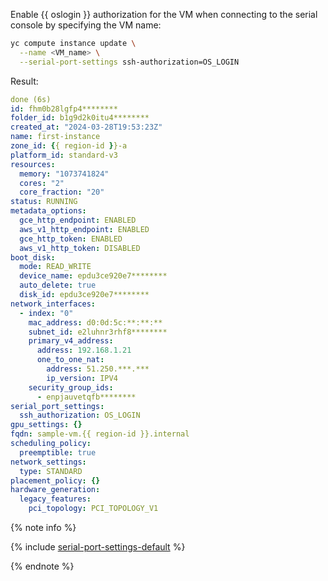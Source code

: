 Enable {{ oslogin }} authorization for the VM when connecting to the serial console by specifying the VM name:

```bash
yc compute instance update \
  --name <VM_name> \
  --serial-port-settings ssh-authorization=OS_LOGIN
```

Result:

```yaml
done (6s)
id: fhm0b28lgfp4********
folder_id: b1g9d2k0itu4********
created_at: "2024-03-28T19:53:23Z"
name: first-instance
zone_id: {{ region-id }}-a
platform_id: standard-v3
resources:
  memory: "1073741824"
  cores: "2"
  core_fraction: "20"
status: RUNNING
metadata_options:
  gce_http_endpoint: ENABLED
  aws_v1_http_endpoint: ENABLED
  gce_http_token: ENABLED
  aws_v1_http_token: DISABLED
boot_disk:
  mode: READ_WRITE
  device_name: epdu3ce920e7********
  auto_delete: true
  disk_id: epdu3ce920e7********
network_interfaces:
  - index: "0"
    mac_address: d0:0d:5c:**:**:**
    subnet_id: e2luhnr3rhf8********
    primary_v4_address:
      address: 192.168.1.21
      one_to_one_nat:
        address: 51.250.***.***
        ip_version: IPV4
    security_group_ids:
      - enpjauvetqfb********
serial_port_settings:
  ssh_authorization: OS_LOGIN
gpu_settings: {}
fqdn: sample-vm.{{ region-id }}.internal
scheduling_policy:
  preemptible: true
network_settings:
  type: STANDARD
placement_policy: {}
hardware_generation:
  legacy_features:
    pci_topology: PCI_TOPOLOGY_V1
```

{% note info %}

{% include [serial-port-settings-default](serial-port-settings-default.md) %}

{% endnote %}